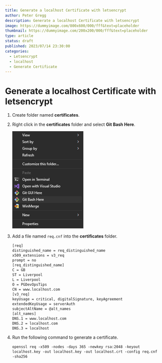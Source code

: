 ```yaml
---
title: Generate a localhost Certificate with letsencrypt
author: Peter Gregg
description: Generate a localhost Certificate with letsencrypt
image: https://dummyimage.com/800x600/000/fff&text=placeholder
thumbnail: https://dummyimage.com/200x200/000/fff&text=placeholder
type: article
status: draft
published: 2023/07/14 23:30:00
categories: 
  - Letsencrypt
  - localhost
  - Generate Certificate
---
```


# Generate a localhost Certificate with letsencrypt

1. Create folder named **certificates**.
2. Right click in the **certificates** folder and select **Git Bash Here**.

    ![GitBash Here](https://raw.githubusercontent.com/petergregg/Content/main/Blog/Images/Git/GitBash/GitBashHere.png)


3. Add a file named `req.cnf` into the **certificates** folder.

    ```
    [req]
    distinguished_name = req_distinguished_name
    x509_extensions = v3_req
    prompt = no
    [req_distinguished_name]
    C = GB
    ST = Liverpool
    L = Liverpool
    O = PGDevOpsTips
    CN = www.localhost.com
    [v3_req]
    keyUsage = critical, digitalSignature, keyAgreement
    extendedKeyUsage = serverAuth
    subjectAltName = @alt_names
    [alt_names]
    DNS.1 = www.localhost.com
    DNS.2 = localhost.com
    DNS.3 = localhost
    ```

4. Run the following command to generate a certificate.

    ```
    openssl req -x509 -nodes -days 365 -newkey rsa:2048 -keyout localhost.key -out localhost.key -out localhost.crt -config req.cnf -sha256
    ```